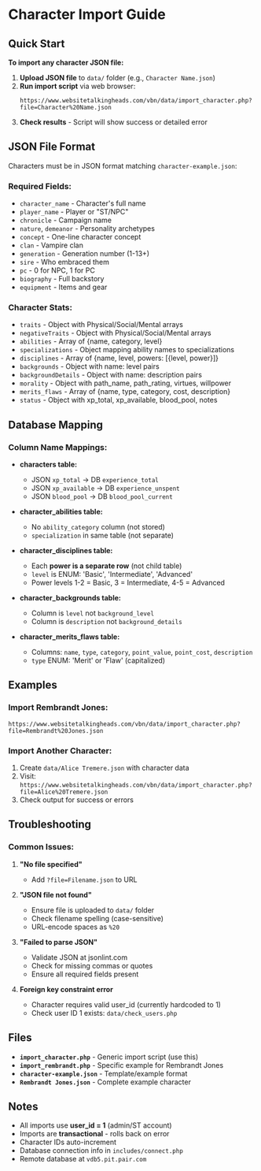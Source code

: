 # Character Import Guide

## Quick Start

**To import any character JSON file:**

1. **Upload JSON file** to `data/` folder (e.g., `Character Name.json`)
2. **Run import script** via web browser:
   ```
   https://www.websitetalkingheads.com/vbn/data/import_character.php?file=Character%20Name.json
   ```
3. **Check results** - Script will show success or detailed error

## JSON File Format

Characters must be in JSON format matching `character-example.json`:

### Required Fields:
- `character_name` - Character's full name
- `player_name` - Player or "ST/NPC"
- `chronicle` - Campaign name
- `nature`, `demeanor` - Personality archetypes
- `concept` - One-line character concept
- `clan` - Vampire clan
- `generation` - Generation number (1-13+)
- `sire` - Who embraced them
- `pc` - 0 for NPC, 1 for PC
- `biography` - Full backstory
- `equipment` - Items and gear

### Character Stats:
- `traits` - Object with Physical/Social/Mental arrays
- `negativeTraits` - Object with Physical/Social/Mental arrays
- `abilities` - Array of {name, category, level}
- `specializations` - Object mapping ability names to specializations
- `disciplines` - Array of {name, level, powers: [{level, power}]}
- `backgrounds` - Object with name: level pairs
- `backgroundDetails` - Object with name: description pairs
- `morality` - Object with path_name, path_rating, virtues, willpower
- `merits_flaws` - Array of {name, type, category, cost, description}
- `status` - Object with xp_total, xp_available, blood_pool, notes

## Database Mapping

### Column Name Mappings:
- **characters table:**
  - JSON `xp_total` → DB `experience_total`
  - JSON `xp_available` → DB `experience_unspent`
  - JSON `blood_pool` → DB `blood_pool_current`

- **character_abilities table:**
  - No `ability_category` column (not stored)
  - `specialization` in same table (not separate)

- **character_disciplines table:**
  - Each **power is a separate row** (not child table)
  - `level` is ENUM: 'Basic', 'Intermediate', 'Advanced'
  - Power levels 1-2 = Basic, 3 = Intermediate, 4-5 = Advanced

- **character_backgrounds table:**
  - Column is `level` not `background_level`
  - Column is `description` not `background_details`

- **character_merits_flaws table:**
  - Columns: `name`, `type`, `category`, `point_value`, `point_cost`, `description`
  - `type` ENUM: 'Merit' or 'Flaw' (capitalized)

## Examples

### Import Rembrandt Jones:
```
https://www.websitetalkingheads.com/vbn/data/import_character.php?file=Rembrandt%20Jones.json
```

### Import Another Character:
1. Create `data/Alice Tremere.json` with character data
2. Visit: `https://www.websitetalkingheads.com/vbn/data/import_character.php?file=Alice%20Tremere.json`
3. Check output for success or errors

## Troubleshooting

### Common Issues:

1. **"No file specified"**
   - Add `?file=Filename.json` to URL

2. **"JSON file not found"**
   - Ensure file is uploaded to `data/` folder
   - Check filename spelling (case-sensitive)
   - URL-encode spaces as `%20`

3. **"Failed to parse JSON"**
   - Validate JSON at jsonlint.com
   - Check for missing commas or quotes
   - Ensure all required fields present

4. **Foreign key constraint error**
   - Character requires valid user_id (currently hardcoded to 1)
   - Check user ID 1 exists: `data/check_users.php`

## Files

- **`import_character.php`** - Generic import script (use this)
- **`import_rembrandt.php`** - Specific example for Rembrandt Jones
- **`character-example.json`** - Template/example format
- **`Rembrandt Jones.json`** - Complete example character

## Notes

- All imports use **user_id = 1** (admin/ST account)
- Imports are **transactional** - rolls back on error
- Character IDs auto-increment
- Database connection info in `includes/connect.php`
- Remote database at `vdb5.pit.pair.com`

